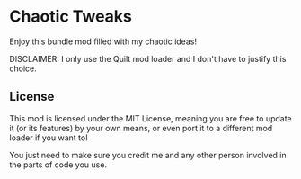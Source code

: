 # Chaotic Tweaks

Enjoy this bundle mod filled with my chaotic ideas!

DISCLAIMER: I only use the Quilt mod loader and I don't have to justify this choice.

## License

This mod is licensed under the MIT License, meaning you are free to update it (or its features) by your own means,
or even port it to a different mod loader if you want to!


You just need to make sure you credit me and any other person involved in the parts of code you use.
